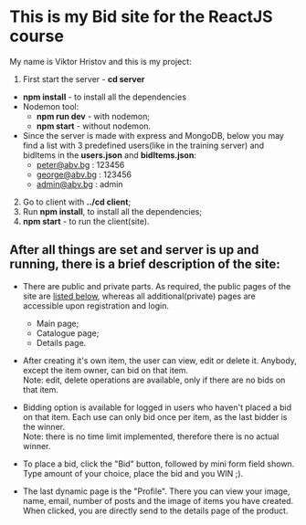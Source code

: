 # This is my Bid site for the ReactJS course
My name is Viktor Hristov and this is my project:

1) First start the server - <strong>cd server</strong>

- <strong>npm install</strong> - to install all the dependencies
- Nodemon tool:
    * <strong>npm run dev</strong> - with nodemon;
    * <strong>npm start</strong> - without nodemon.
- Since the server is made with express and MongoDB, below you may find a list with 3 predefined users(like in the training server) and bidItems in the <strong>users.json</strong> and <strong>bidItems.json</strong>:
    * peter@abv.bg : 123456
    * george@abv.bg : 123456
    * admin@abv.bg : admin

2) Go to client with <strong>../cd client</strong>;
3) Run <strong>npm install</strong>, to install all the dependencies;
4) <strong>npm start</strong> - to run the client(site).

## After all things are set and server is up and running, there is a brief description of the site:

- There are public and private parts. As required, the public pages of the site are <u>listed below</u>, whereas all additional(private) pages are accessible upon registration and login.
    * Main page;
    * Catalogue page;
    * Details page.

- After creating it's own item, the user can view, edit or delete it. Anybody, except the item owner, can bid on that item.
<br />Note: edit, delete operations are available, only if there are no bids on that item.

- Bidding option is available for logged in users who haven't placed a bid on that item. Each use can only bid once per item, as the last bidder is the winner.
<br />Note: there is no time limit implemented, therefore there is no actual winner.

- To place a bid, click the "Bid" button, followed by mini form field shown. Type amount of your choice, place the bid and you WIN ;).

- The last dynamic page is the "Profile". There you can view your image, name, email, number of posts and the image of items you have created. When clicked, you are directly send to the details page of the product.
